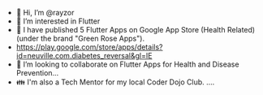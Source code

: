 - 👋 Hi, I’m @rayzor
- 👀 I’m interested in Flutter 
- 🎈 I have published 5 Flutter Apps on Google App Store (Health Related) (under the brand "Green Rose Apps").
- https://play.google.com/store/apps/details?id=neuville.com.diabetes_reversal&gl=IE
- 💞️ I’m looking to collaborate on Flutter Apps for Health and Disease Prevention...
- 👪 I'm also a Tech Mentor for my local Coder Dojo Club.
 .... 
 
<!---
rayzor/rayzor is a ✨ special ✨ repository because its `README.md` (this file) appears on your GitHub profile.
You can click the Preview link to take a look at your changes.
--->
